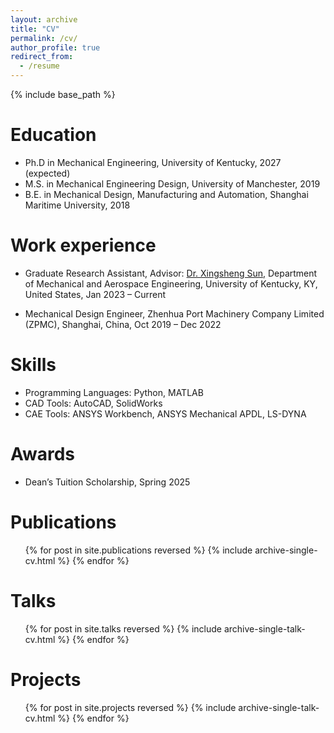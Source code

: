 ```yaml
---
layout: archive
title: "CV"
permalink: /cv/
author_profile: true
redirect_from:
  - /resume
---
```


{% include base_path %}

Education
======
* Ph.D in Mechanical Engineering, University of Kentucky, 2027 (expected)
* M.S. in Mechanical Engineering Design, University of Manchester, 2019
* B.E. in Mechanical Design, Manufacturing and Automation, Shanghai Maritime University, 2018

Work experience
======
* Graduate Research Assistant, Advisor: [Dr. Xingsheng Sun](https://engr.uky.edu/people/xingsheng-sun), Department of Mechanical and Aerospace Engineering, University of Kentucky, KY, United States, Jan 2023 – Current

* Mechanical Design Engineer, Zhenhua Port Machinery Company Limited (ZPMC), Shanghai, China, Oct 2019 – Dec 2022 

Skills
======
* Programming Languages: Python, MATLAB
* CAD Tools: AutoCAD, SolidWorks
* CAE Tools: ANSYS Workbench, ANSYS Mechanical APDL, LS-DYNA

Awards
======
* Dean’s Tuition Scholarship, Spring 2025

Publications
======
  <ul>{% for post in site.publications reversed %}
    {% include archive-single-cv.html %}
  {% endfor %}</ul>
  
Talks
======
  <ul>{% for post in site.talks reversed %}
    {% include archive-single-talk-cv.html  %}
  {% endfor %}</ul>

Projects
======
  <ul>{% for post in site.projects reversed %}
    {% include archive-single-talk-cv.html  %}
  {% endfor %}</ul>
  
<!--Teaching
======
  <ul>{% for post in site.teaching reversed %}
    {% include archive-single-cv.html %}
  {% endfor %}</ul>
  
Service and leadership
======
* Currently signed in to 43 different slack teams-->
